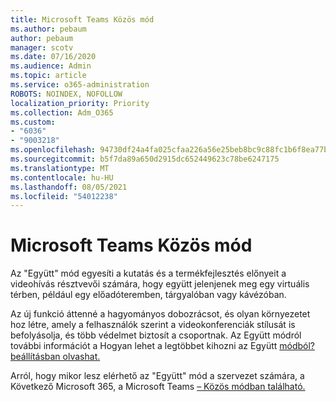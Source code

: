 ```yaml
---
title: Microsoft Teams Közös mód
ms.author: pebaum
author: pebaum
manager: scotv
ms.date: 07/16/2020
ms.audience: Admin
ms.topic: article
ms.service: o365-administration
ROBOTS: NOINDEX, NOFOLLOW
localization_priority: Priority
ms.collection: Adm_O365
ms.custom:
- "6036"
- "9003218"
ms.openlocfilehash: 94730df24a4fa025cfaa226a56e25beb8bc9c88fc1b6f8ea77bc6e97ee7c73f8
ms.sourcegitcommit: b5f7da89a650d2915dc652449623c78be6247175
ms.translationtype: MT
ms.contentlocale: hu-HU
ms.lasthandoff: 08/05/2021
ms.locfileid: "54012238"
---
```

# <a name="microsoft-teams-together-mode"></a>Microsoft Teams Közös mód

Az "Együtt" mód egyesíti a kutatás és a termékfejlesztés előnyeit a videohívás résztvevői számára, hogy együtt jelenjenek meg egy virtuális térben, például egy előadóteremben, tárgyalóban vagy kávézóban. 

Az új funkció áttenné a hagyományos dobozrácsot, és olyan környezetet hoz létre, amely a felhasználók szerint a videokonferenciák stílusát is befolyásolja, és több védelmet biztosít a csoportnak. Az Együtt módról további információt a Hogyan lehet a legtöbbet kihozni az Együtt [módból? beállításban olvashat.](https://techcommunity.microsoft.com/t5/microsoft-teams-blog/how-to-get-the-most-from-together-mode/ba-p/1509496)  

Arról, hogy mikor lesz elérhető az "Együtt" mód a szervezet számára, a Következő Microsoft 365, a Microsoft Teams [– Közös módban található.](https://www.microsoft.com/microsoft-365/roadmap?featureid=65942)